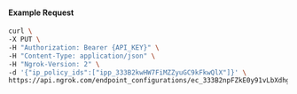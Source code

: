 <!-- Code generated for API Clients. DO NOT EDIT. -->

#### Example Request

```bash
curl \
-X PUT \
-H "Authorization: Bearer {API_KEY}" \
-H "Content-Type: application/json" \
-H "Ngrok-Version: 2" \
-d '{"ip_policy_ids":["ipp_333B2kwHW7FiMZZyuGC9kFkwQlX"]}' \
https://api.ngrok.com/endpoint_configurations/ec_333B2npFZkE0y91vLbXdhgbldeY/ip_policy
```
